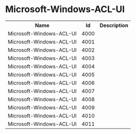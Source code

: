 # Microsoft-Windows-ACL-UI

<table>
<colgroup><col/><col/><col/></colgroup>
<tr><th>Name</th><th>Id</th><th>Description</th></tr>
<tr><td>Microsoft-Windows-ACL-UI</td><td>4000</td><td></td></tr>
<tr><td>Microsoft-Windows-ACL-UI</td><td>4001</td><td></td></tr>
<tr><td>Microsoft-Windows-ACL-UI</td><td>4002</td><td></td></tr>
<tr><td>Microsoft-Windows-ACL-UI</td><td>4003</td><td></td></tr>
<tr><td>Microsoft-Windows-ACL-UI</td><td>4004</td><td></td></tr>
<tr><td>Microsoft-Windows-ACL-UI</td><td>4005</td><td></td></tr>
<tr><td>Microsoft-Windows-ACL-UI</td><td>4006</td><td></td></tr>
<tr><td>Microsoft-Windows-ACL-UI</td><td>4007</td><td></td></tr>
<tr><td>Microsoft-Windows-ACL-UI</td><td>4008</td><td></td></tr>
<tr><td>Microsoft-Windows-ACL-UI</td><td>4009</td><td></td></tr>
<tr><td>Microsoft-Windows-ACL-UI</td><td>4010</td><td></td></tr>
<tr><td>Microsoft-Windows-ACL-UI</td><td>4011</td><td></td></tr>
</table>

